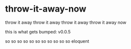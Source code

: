 # throw-it-away-now
throw it away throw it away throw it away throw it away now

this is what gets bumped: v0.0.5


so
so so
so so so
so so so so
so eloquent
